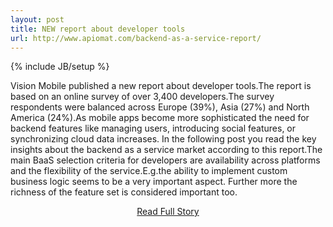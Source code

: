```yaml
---
layout: post
title: NEW report about developer tools
url: http://www.apiomat.com/backend-as-a-service-report/
---
```

{% include JB/setup %}<p>Vision Mobile published a new report about developer tools.The report is based on an online survey of over 3,400 developers.The survey respondents were balanced across Europe (39%), Asia (27%) and North America (24%).As mobile apps become more sophisticated the need for backend features like managing users, introducing social features, or synchronizing cloud data increases. In the following post you read the key insights about the backend as a service market according to this report.The main BaaS selection criteria for developers are availability across platforms and the flexibility of the service.E.g.the ability to implement custom business logic seems to be a very important aspect. Further more the richness of the feature set is considered important too.</p>
<center><p><a href="http://www.apiomat.com/backend-as-a-service-report/" style='padding:15px;'>Read Full Story</a></p></center>
